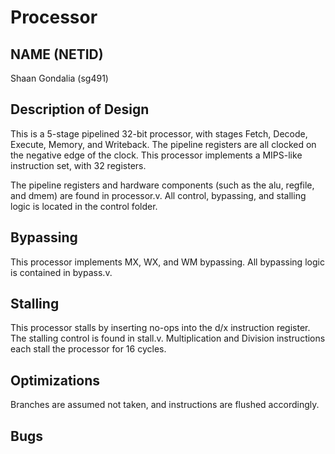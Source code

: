 # Processor
## NAME (NETID)
Shaan Gondalia (sg491)

## Description of Design
This is a 5-stage pipelined 32-bit processor, with stages Fetch, Decode, Execute, Memory, and Writeback. The pipeline registers are all clocked on the negative edge of the clock. This processor implements a MIPS-like instruction set, with 32 registers.

The pipeline registers and hardware components (such as the alu, regfile, and dmem) are found in processor.v. All control, bypassing, and stalling logic is located in the control folder. 

## Bypassing
This processor implements MX, WX, and WM bypassing. All bypassing logic is contained in bypass.v.

## Stalling
This processor stalls by inserting no-ops into the d/x instruction register. The stalling control is found in stall.v. Multiplication and Division instructions each stall the processor for 16 cycles.

## Optimizations
Branches are assumed not taken, and instructions are flushed accordingly. 

## Bugs

